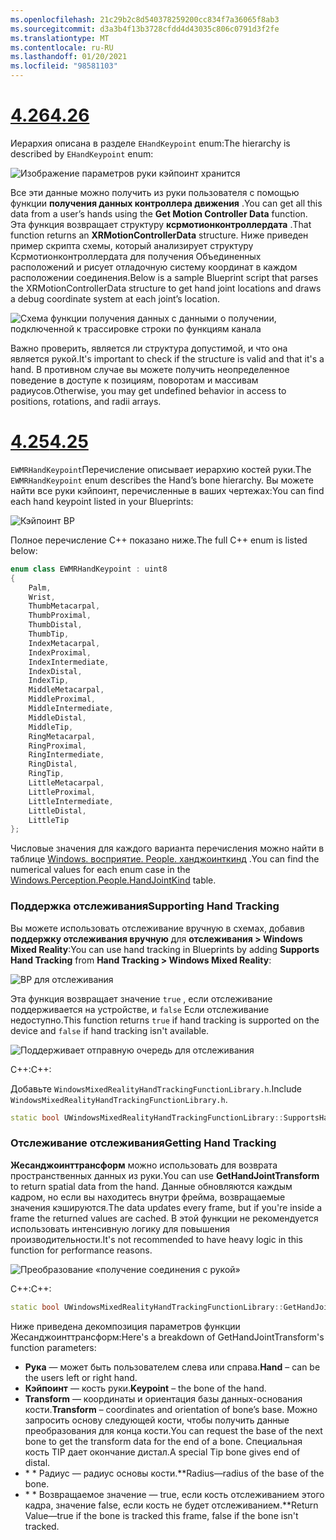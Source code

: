 ```yaml
---
ms.openlocfilehash: 21c29b2c8d540378259200cc834f7a36065f8ab3
ms.sourcegitcommit: d3a3b4f13b3728cfdd4d43035c806c0791d3f2fe
ms.translationtype: MT
ms.contentlocale: ru-RU
ms.lasthandoff: 01/20/2021
ms.locfileid: "98581103"
---
```

# <a name="426"></a>[<span data-ttu-id="d6c01-101">4.26</span><span class="sxs-lookup"><span data-stu-id="d6c01-101">4.26</span></span>](#tab/426)

<span data-ttu-id="d6c01-102">Иерархия описана в разделе `EHandKeypoint` enum:</span><span class="sxs-lookup"><span data-stu-id="d6c01-102">The hierarchy is described by `EHandKeypoint` enum:</span></span>

![Изображение параметров руки кэйпоинт хранится](../images/hand-keypoint-bp.png)

<span data-ttu-id="d6c01-104">Все эти данные можно получить из руки пользователя с помощью функции **получения данных контроллера движения** .</span><span class="sxs-lookup"><span data-stu-id="d6c01-104">You can get all this data from a user’s hands using the **Get Motion Controller Data** function.</span></span> <span data-ttu-id="d6c01-105">Эта функция возвращает структуру **ксрмотионконтроллердата** .</span><span class="sxs-lookup"><span data-stu-id="d6c01-105">That function returns an **XRMotionControllerData** structure.</span></span> <span data-ttu-id="d6c01-106">Ниже приведен пример скрипта схемы, который анализирует структуру Ксрмотионконтроллердата для получения Объединенных расположений и рисует отладочную систему координат в каждом расположении соединения.</span><span class="sxs-lookup"><span data-stu-id="d6c01-106">Below is a sample Blueprint script that parses the XRMotionControllerData structure to get hand joint locations and draws a debug coordinate system at each joint’s location.</span></span>

![Схема функции получения данных с данными о получении, подключенной к трассировке строки по функциям канала](../images/unreal-hand-tracking-img-03.png)

<span data-ttu-id="d6c01-108">Важно проверить, является ли структура допустимой, и что она является рукой.</span><span class="sxs-lookup"><span data-stu-id="d6c01-108">It's important to check if the structure is valid and that it's a hand.</span></span> <span data-ttu-id="d6c01-109">В противном случае вы можете получить неопределенное поведение в доступе к позициям, поворотам и массивам радиусов.</span><span class="sxs-lookup"><span data-stu-id="d6c01-109">Otherwise, you may get undefined behavior in access to positions, rotations, and radii arrays.</span></span>

# <a name="425"></a>[<span data-ttu-id="d6c01-110">4.25</span><span class="sxs-lookup"><span data-stu-id="d6c01-110">4.25</span></span>](#tab/425)

<span data-ttu-id="d6c01-111">`EWMRHandKeypoint`Перечисление описывает иерархию костей руки.</span><span class="sxs-lookup"><span data-stu-id="d6c01-111">The `EWMRHandKeypoint` enum describes the Hand’s bone hierarchy.</span></span> <span data-ttu-id="d6c01-112">Вы можете найти все руки кэйпоинт, перечисленные в ваших чертежах:</span><span class="sxs-lookup"><span data-stu-id="d6c01-112">You can find each hand keypoint listed in your Blueprints:</span></span>

![Кэйпоинт BP](../images/hand-keypoint-bp.png)

<span data-ttu-id="d6c01-114">Полное перечисление C++ показано ниже.</span><span class="sxs-lookup"><span data-stu-id="d6c01-114">The full C++ enum is listed below:</span></span>
```cpp
enum class EWMRHandKeypoint : uint8
{
    Palm,
    Wrist,
    ThumbMetacarpal,
    ThumbProximal,
    ThumbDistal,
    ThumbTip,
    IndexMetacarpal,
    IndexProximal,
    IndexIntermediate,
    IndexDistal,
    IndexTip,
    MiddleMetacarpal,
    MiddleProximal,
    MiddleIntermediate,
    MiddleDistal,
    MiddleTip,
    RingMetacarpal,
    RingProximal,
    RingIntermediate,
    RingDistal,
    RingTip,
    LittleMetacarpal,
    LittleProximal,
    LittleIntermediate,
    LittleDistal,
    LittleTip
};
```

<span data-ttu-id="d6c01-115">Числовые значения для каждого варианта перечисления можно найти в таблице [Windows. восприятие. People. ханджоинткинд](/uwp/api/windows.perception.people.handjointkind) .</span><span class="sxs-lookup"><span data-stu-id="d6c01-115">You can find the numerical values for each enum case in the [Windows.Perception.People.HandJointKind](/uwp/api/windows.perception.people.handjointkind) table.</span></span>

### <a name="supporting-hand-tracking"></a><span data-ttu-id="d6c01-116">Поддержка отслеживания</span><span class="sxs-lookup"><span data-stu-id="d6c01-116">Supporting Hand Tracking</span></span>

<span data-ttu-id="d6c01-117">Вы можете использовать отслеживание вручную в схемах, добавив **поддержку отслеживания вручную** для **отслеживания > Windows Mixed Reality**:</span><span class="sxs-lookup"><span data-stu-id="d6c01-117">You can use hand tracking in Blueprints by adding **Supports Hand Tracking** from **Hand Tracking > Windows Mixed Reality**:</span></span>

![BP для отслеживания](../images/unreal/hand-tracking-bp.png)

<span data-ttu-id="d6c01-119">Эта функция возвращает значение `true` , если отслеживание поддерживается на устройстве, и `false` Если отслеживание недоступно.</span><span class="sxs-lookup"><span data-stu-id="d6c01-119">This function returns `true` if hand tracking is supported on the device and `false` if hand tracking isn't available.</span></span>

![Поддерживает отправную очередь для отслеживания](../images/unreal/supports-hand-tracking-bp.png)

<span data-ttu-id="d6c01-121">C++:</span><span class="sxs-lookup"><span data-stu-id="d6c01-121">C++:</span></span>

<span data-ttu-id="d6c01-122">Добавьте `WindowsMixedRealityHandTrackingFunctionLibrary.h`.</span><span class="sxs-lookup"><span data-stu-id="d6c01-122">Include `WindowsMixedRealityHandTrackingFunctionLibrary.h`.</span></span>

```cpp
static bool UWindowsMixedRealityHandTrackingFunctionLibrary::SupportsHandTracking()
```

### <a name="getting-hand-tracking"></a><span data-ttu-id="d6c01-123">Отслеживание отслеживания</span><span class="sxs-lookup"><span data-stu-id="d6c01-123">Getting Hand Tracking</span></span>

<span data-ttu-id="d6c01-124">**Жесанджоинттрансформ** можно использовать для возврата пространственных данных из руки.</span><span class="sxs-lookup"><span data-stu-id="d6c01-124">You can use **GetHandJointTransform** to return spatial data from the hand.</span></span> <span data-ttu-id="d6c01-125">Данные обновляются каждым кадром, но если вы находитесь внутри фрейма, возвращаемые значения кэшируются.</span><span class="sxs-lookup"><span data-stu-id="d6c01-125">The data updates every frame, but if you're inside a frame the returned values are cached.</span></span> <span data-ttu-id="d6c01-126">В этой функции не рекомендуется использовать интенсивную логику для повышения производительности.</span><span class="sxs-lookup"><span data-stu-id="d6c01-126">It's not recommended to have heavy logic in this function for performance reasons.</span></span>

![Преобразование «получение соединения с рукой»](../images/unreal/get-hand-joint-transform.png)

<span data-ttu-id="d6c01-128">C++:</span><span class="sxs-lookup"><span data-stu-id="d6c01-128">C++:</span></span>
```cpp
static bool UWindowsMixedRealityHandTrackingFunctionLibrary::GetHandJointTransform(EControllerHand Hand, EWMRHandKeypoint Keypoint, FTransform& OutTransform, float& OutRadius)
```

<span data-ttu-id="d6c01-129">Ниже приведена декомпозиция параметров функции Жесанджоинттрансформ:</span><span class="sxs-lookup"><span data-stu-id="d6c01-129">Here's a breakdown of GetHandJointTransform's function parameters:</span></span>

* <span data-ttu-id="d6c01-130">**Рука** — может быть пользователем слева или справа.</span><span class="sxs-lookup"><span data-stu-id="d6c01-130">**Hand** – can be the users left or right hand.</span></span>
* <span data-ttu-id="d6c01-131">**Кэйпоинт** — кость руки.</span><span class="sxs-lookup"><span data-stu-id="d6c01-131">**Keypoint** – the bone of the hand.</span></span>
* <span data-ttu-id="d6c01-132">**Transform** — координаты и ориентация базы данных-основания кости.</span><span class="sxs-lookup"><span data-stu-id="d6c01-132">**Transform** – coordinates and orientation of bone’s base.</span></span> <span data-ttu-id="d6c01-133">Можно запросить основу следующей кости, чтобы получить данные преобразования для конца кости.</span><span class="sxs-lookup"><span data-stu-id="d6c01-133">You can request the base of the next bone to get the transform data for the end of a bone.</span></span> <span data-ttu-id="d6c01-134">Специальная кость TIP дает окончание дистал.</span><span class="sxs-lookup"><span data-stu-id="d6c01-134">A special Tip bone gives end of distal.</span></span>
* <span data-ttu-id="d6c01-135">\* \* Радиус — радиус основы кости.</span><span class="sxs-lookup"><span data-stu-id="d6c01-135">\*\*Radius—radius of the base of the bone.</span></span>
* <span data-ttu-id="d6c01-136">\* \* Возвращаемое значение — true, если кость отслеживанием этого кадра, значение false, если кость не будет отслеживанием.</span><span class="sxs-lookup"><span data-stu-id="d6c01-136">\*\*Return Value—true if the bone is tracked this frame, false if the bone isn't tracked.</span></span>